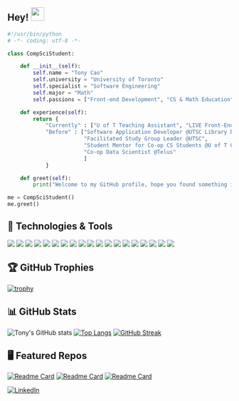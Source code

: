 ## Hey! <img src="https://raw.githubusercontent.com/MartinHeinz/MartinHeinz/master/wave.gif" width="30px">

```python
#!/usr/bin/python
# -*- coding: utf-8 -*-

class CompSciStudent:

    def __init__(self):
        self.name = "Tony Cao"
        self.university = "University of Toronto"
        self.specialist = "Software Engineering"
        self.major = "Math"
        self.passions = ["Front-end Development", "CS & Math Education", "Baking"]

    def experience(self):
        return {
            "Currently" : ["U of T Teaching Assistant", "LIVE Front-End Developer"],
            "Before" : ["Software Application Developer @UTSC Library Digital Scholarship Unit",
                        "Facilitated Study Group Leader @UTSC",
                        "Student Mentor for Co-op CS Students @U of T Co-op Student Association",
                        "Co-op Data Scientist @Telus"
                        ]
            }

    def greet(self):
        print("Welcome to my GitHub profile, hope you found something interesting!")

me = CompSciStudent()
me.greet()

```

## 🔧 Technologies & Tools

![](https://img.shields.io/badge/Code-Python-informational?style=flat&logo=python&logoColor=white&color=2bbc8a)
![](https://img.shields.io/badge/Code-Java-informational?style=flat&logo=java&logoColor=white&color=2bbc8a)
![](https://img.shields.io/badge/Code-JavaScipt-informational?style=flat&logo=javascript&logoColor=white&color=2bbc8a)
![](https://img.shields.io/badge/Code-C-informational?style=flat&logo=c&logoColor=white&color=2bbc8a)
![](https://img.shields.io/badge/Code-PostgreSQL-informational?style=flat&logo=postgresql&logoColor=white&color=2bbc8a)
![](https://img.shields.io/badge/Code-HTML-informational?style=flat&logo=html5&logoColor=white&color=2bbc8a)
![](https://img.shields.io/badge/Code-CSS-informational?style=flat&logo=css3&logoColor=white&color=2bbc8a)
![](https://img.shields.io/badge/Code-Racket-informational?style=flat&logo=racket&logoColor=white&color=2bbc8a)
![](https://img.shields.io/badge/Code-Haskell-informational?style=flat&logo=haskell&logoColor=white&color=2bbc8a)
![](https://img.shields.io/badge/Editor-VS_Code-informational?style=flat&logo=visualstudiocode&logoColor=white&color=2bbc8a)
![](https://img.shields.io/badge/Framework-Angular-informational?style=flat&logo=angularjs&logoColor=white&color=2bbc8a)
![](https://img.shields.io/badge/Tools-Git-informational?style=flat&logo=github&logoColor=white&color=2bbc8a)
![](https://img.shields.io/badge/Tools-Subversion-informational?style=flat&logo=subversion&logoColor=white&color=2bbc8a)
![](https://img.shields.io/badge/Tools-Jira-informational?style=flat&logo=jira&logoColor=white&color=2bbc8a)
![](https://img.shields.io/badge/Tools-Confluence-informational?style=flat&logo=confluence&logoColor=white&color=2bbc8a)
![](https://img.shields.io/badge/Tools-Figma-informational?style=flat&logo=figma&logoColor=white&color=2bbc8a)
![](https://img.shields.io/badge/Tools-Drupal-informational?style=flat&logo=drupal&logoColor=white&color=2bbc8a)
![](https://img.shields.io/badge/Tools-VirtualBox-informational?style=flat&logo=virtualbox&logoColor=white&color=2bbc8a)
![](https://img.shields.io/badge/Tools-LaTex-informational?style=flat&logo=latex&logoColor=white&color=2bbc8a)

## 🏆 GitHub Trophies

[![trophy](https://github-profile-trophy.vercel.app/?username=t-cao19&theme=onedark)](https://github.com/ryo-ma/github-profile-trophy)

## 📊 GitHub Stats

![Tony's GitHub stats](https://github-readme-stats.vercel.app/api?username=t-cao19&count_private=true&hide=stars&show_icons=true&theme=dracula)
[![Top Langs](https://github-readme-stats.vercel.app/api/top-langs/?username=t-cao19&layout=compact&theme=dracula)](https://github.com/anuraghazra/github-readme-stats)
[![GitHub Streak](https://github-readme-streak-stats.herokuapp.com/?user=t-cao19&theme=dracula)](https://git.io/streak-stats)

## 🖥 Featured Repos

[![Readme Card](https://github-readme-stats.vercel.app/api/pin/?username=t-cao19&repo=team_08-project&show_owner=true&theme=dracula)](https://github.com/t-cao19/team_08-project)
[![Readme Card](https://github-readme-stats.vercel.app/api/pin/?username=t-cao19&repo=islandora_riprap&show_owner=true&theme=dracula)](https://github.com/t-cao19/islandora_riprap)
[![Readme Card](https://github-readme-stats.vercel.app/api/pin/?username=t-cao19&repo=t-cao19.github.io&show_owner=true&theme=dracula)](https://github.com/t-cao19/t-cao19.github.io)

[![LinkedIn](https://img.shields.io/badge/LinkedIn-0077B5?style=for-the-badge&logo=linkedin&logoColor=white)](https://www.linkedin.com/in/tony-cao19/)
